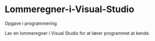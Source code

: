 # Lommeregner-i-Visual-Studio

Opgave i programmering

Lav en lommeregner i Visual Studio for at lærer programmet at kende.
